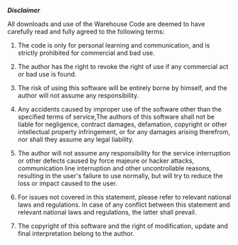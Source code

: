 ***Disclaimer***

All downloads and use of the Warehouse Code are deemed to have carefully read and fully agreed to the following terms:

1. The code is only for personal learning and communication, and is strictly prohibited for commercial and bad use. 

2. The author has the right to revoke the right of use if any commercial act or bad use is found. 

3. The risk of using this software will be entirely borne by himself, and the author will not assume any responsibility. 

4. Any accidents caused by improper use of the software other than the specified terms of service,The authors of this software shall not be liable for negligence, contract damages, defamation, copyright or other intellectual property infringement, or for any damages arising therefrom, nor shall they assume any legal liability. 

5. The author will not assume any responsibility for the service interruption or other defects caused by force majeure or hacker attacks, communication line interruption and other uncontrollable reasons, resulting in the user's failure to use normally, but will try to reduce the loss or impact caused to the user. 

6. For issues not covered in this statement, please refer to relevant national laws and regulations. In case of any conflict between this statement and relevant national laws and regulations, the latter shall prevail.

7. The copyright of this software and the right of modification, update and final interpretation belong to the author.